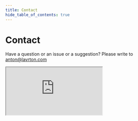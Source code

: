 ```yaml
---
title: Contact
hide_table_of_contents: true
---
```


# Contact

Have a question or an issue or a suggestion? Please write to anton@lavrton.com

<iframe src="https://go.crisp.chat/chat/embed/?website_id=fd91062d-4c29-40ee-9ed1-09a00d101aea" style={{ width: '100%', height: '500px', border: '1px solid grey', borderRadius: 5, boxShadow: '0 0 5px grey' }} />